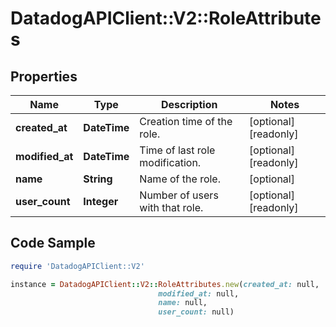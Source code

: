 # DatadogAPIClient::V2::RoleAttributes

## Properties

Name | Type | Description | Notes
------------ | ------------- | ------------- | -------------
**created_at** | **DateTime** | Creation time of the role. | [optional] [readonly] 
**modified_at** | **DateTime** | Time of last role modification. | [optional] [readonly] 
**name** | **String** | Name of the role. | [optional] 
**user_count** | **Integer** | Number of users with that role. | [optional] [readonly] 

## Code Sample

```ruby
require 'DatadogAPIClient::V2'

instance = DatadogAPIClient::V2::RoleAttributes.new(created_at: null,
                                 modified_at: null,
                                 name: null,
                                 user_count: null)
```


